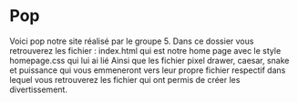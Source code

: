 # Pop
Voici pop notre site réalisé par le groupe 5.
Dans ce dossier vous retrouverez les fichier :
 index.html qui est notre home page avec le style homepage.css qui lui ai lié
 Ainsi que les fichier pixel drawer, caesar, snake et puissance qui vous emmeneront vers leur propre fichier respectif dans lequel vous retrouverez les fichier qui ont permis de créer les divertissement. 
 
